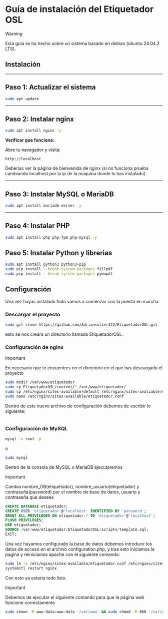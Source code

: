 # Guía de instalación del Etiquetador OSL
> [!Warning]  
> Esta guía se ha hecho sobre un sistema basado en debian (ubuntu 24.04.2 LTS).  

## Instalación
---

## Paso 1: Actualizar el sistema

```bash
sudo apt update
```

---

## Paso 2: Instalar nginx

```bash
sudo apt install nginx -y
```

**Verificar que funciona:**

Abre tu navegador y visita:

```
http://localhost
```

Deberías ver la página de bienvenida de nginx (si no funciona prueba cambiando localhost por la ip de la maquina donde lo has instalado).

---

## Paso 3: Instalar MySQL o MariaDB

```bash
sudo apt install mariadb-server -y
```
---

## Paso 4: Instalar PHP

```bash
sudo apt install php php-fpm php-mysql -y
```

## Paso 5: Instalar Python y librerias
```bash
sudo apt install python3 python3-pip
sudo pip install --break-system-packages fillpdf
sudo pip install --break-system-packages pymupdf
```
## Configuración

Una vez hayas instalado todo vamos a comenzar con la puesta en marcha.

### Descargar el proyecto
```bash
sudo git clone https://github.com/Adriansolier322/EtiquetadorOSL.git
```
esto se nos creara un directorio llamado EtiquetadorOSL.

### Configuración de nginx
> [!important]  
> En necesario que te encuentres en el directorio en el que has descargado el proyecto  

```bash
sudo mkdir /var/www/etiquetador
sudo cp EtiquetadorOSL/content/* /var/www/etiquetador/
sudo cp /etc/nginx/sites-available/default /etc/nginx/sites-avaliable/etiquetador.conf
sudo nano /etc/nginx/sites-available/etiquetador.conf
```
Dentro de este nuevo archivo de configuración debemos de escribir lo siguiente:
```
```

### Configuración de MySQL
```bash
mysql -u root -p
```
o
```bash
sudo mysql
```
Dentro de la consola de MySQL o MariaDB ejecutaremos  
> [!important]
> Cambia nombre_DB(etiquetador), nombre_usuario(etiquetador) y contraseña(password) por el nombre de base de datos, usuario y contraseña que desees  

```sql
CREATE DATABASE etiquetador;
CREATE USER 'etiquetador'@'localhost' IDENTIFIED BY 'password';
GRANT ALL PRIVILEGES ON etiquetador.* TO 'etiquetador'@'localhost';
FLUSH PRIVILEGES;
USE etiquetador;
SOURCE /var/www/etiquetador/EtiquetadorOSL/scripts/template.sql;
EXIT;
```

Una vez hayamos configurado la base de datos debemos introducir los datos de acceso en el archivo configuration.php, y tras esto iniciamos la pagina y reiniciamos apache con el siguiente comando:
```bash
sudo ln -s /etc/nginx/sites-available/etiquetador.conf /etc/nginx/sites-enabled/etiquetador.conf
systemctl restart nginx
```
Con esto ya estaria todo listo.

> [!important]  
> Debemos de ejecutar el siguiente comando para que la página web funcione correctamente
```bash
sudo chown -R www-data:www-data '/var/www' && sudo chmod -R 660 '/var/www' && sudo find '/var/www' -type d -exec chmod 2770 {} +
```  
